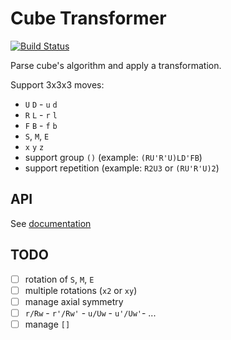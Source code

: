 # Cube Transformer

[![Build Status](https://travis-ci.org/ldez/cube-transform.svg?branch=master)](https://travis-ci.org/ldez/cube-transform)

Parse cube's algorithm and apply a transformation.

Support 3x3x3 moves:

* `U` `D` - `u` `d`
* `R` `L` - `r` `l`
* `F` `B` - `f` `b`
* `S`, `M`, `E`
* `x` `y` `z`
* support group `()` (example: `(RU'R'U)LD'FB`)
* support repetition (example: `R2U3` or `(RU'R'U)2`)

## API

See [documentation](https://ldez.github.io/cube-transform/)

## TODO

- [ ] rotation of `S`, `M`, `E`
- [ ] multiple rotations (`x2` or `xy`)
- [ ] manage axial symmetry
- [ ] `r/Rw` - `r'/Rw'` - `u/Uw` - `u'/Uw'`- ...
- [ ] manage `[]`
